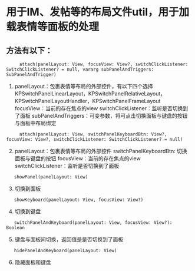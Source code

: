 # 用于IM、发帖等的布局文件util，用于加载表情等面板的处理
## 方法有以下：
```
     attach(panelLayout: View, focusView: View?, switchClickListener: SwitchClickListener? = null, vararg subPanelAndTriggers: SubPanelAndTrigger)
```
1. panelLayout：包裹表情等布局的外部控件，有以下四个选择
        KPSwitchPanelLinearLayout，KPSwitchPanelRelativeLayout，KPSwitchPanelLayoutHandler，KPSwitchPanelFrameLayout
   focusView：当前的存在焦点的view
   switchClickListener：监听是否切换到了面板
   subPanelAndTriggers：可变参数，将可点击切换面板与键盘的按钮与面板中布局绑定
```
     attach(panelLayout: View, switchPanelKeyboardBtn: View?, focusView: View?, switchClickListener: SwitchClickListener? = null)
```
2. panelLayout：包裹表情等布局的外部控件
   switchPanelKeyboardBtn: 切换面板与键盘的按钮
   focusView：当前的存在焦点的view
   switchClickListener：监听是否切换到了面板
```
   showPanel(panelLayout: View)
```
3. 切换到面板
```
   showKeyboard(panelLayout: View, focusView: View?)
```
4. 切换到键盘
```
   switchPanelAndKeyboard(panelLayout: View, focusView: View?): Boolean
```
5. 键盘与面板间切换，返回值是是否切换到了面板
```
   hidePanelAndKeyboard(panelLayout: View)
```
6. 隐藏面板和键盘